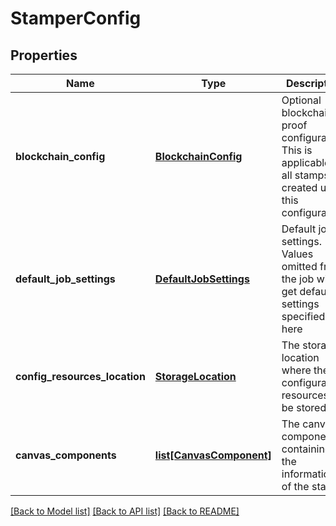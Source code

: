 # StamperConfig

## Properties
Name | Type | Description | Notes
------------ | ------------- | ------------- | -------------
**blockchain_config** | [**BlockchainConfig**](BlockchainConfig.md) | Optional blockchain proof configuration. This is applicable to all stamps created using this configuration.  | [optional] 
**default_job_settings** | [**DefaultJobSettings**](DefaultJobSettings.md) | Default job settings. Values omitted from the job will get default settings specified in here | [optional] 
**config_resources_location** | [**StorageLocation**](StorageLocation.md) | The storage location where the configuration resources will be stored | [optional] 
**canvas_components** | [**list[CanvasComponent]**](CanvasComponent.md) | The canvas components containing the information of the stamp | 

[[Back to Model list]](../README.md#documentation-for-models) [[Back to API list]](../README.md#documentation-for-api-endpoints) [[Back to README]](../README.md)


